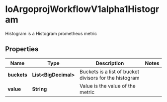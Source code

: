 

# IoArgoprojWorkflowV1alpha1Histogram

Histogram is a Histogram prometheus metric

## Properties

Name | Type | Description | Notes
------------ | ------------- | ------------- | -------------
**buckets** | **List&lt;BigDecimal&gt;** | Buckets is a list of bucket divisors for the histogram | 
**value** | **String** | Value is the value of the metric | 




